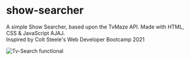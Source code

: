 # show-searcher
A simple Show Searcher, based upon the TvMaze API. Made with HTML, CSS & JavaScript AJAJ.
<br>
Inspired by Colt Steele's Web Developer Bootcamp 2021
<br>

![Tv-Search functional](https://user-images.githubusercontent.com/73433189/107862823-79323900-6e47-11eb-9078-ee2aee5eac90.gif)
